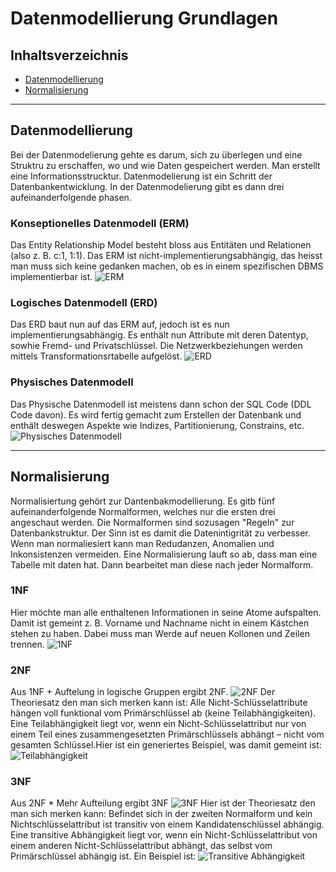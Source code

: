 # Datenmodellierung Grundlagen

## Inhaltsverzeichnis

* [Datenmodellierung](#datenmodellierung)
* [Normalisierung](#normalisierung)

---

## Datenmodellierung

Bei der Datenmodelierung gehte es darum, sich zu überlegen und eine Struktru zu erschaffen, wo und wie Daten gespeichert werden. Man erstellt eine Informationsstrucktur.
Datenmodelierung ist ein Schritt der Datenbankentwicklung. 
In der Datenmodelierung gibt es dann drei aufeinanderfolgende phasen.

### Konseptionelles Datenmodell (ERM)

Das Entity Relationship Model besteht bloss aus Entitäten und Relationen (also z. B. c:1, 1:1). Das ERM ist nicht-implementierungsabhängig, das heisst man muss sich keine gedanken machen, ob es in einem spezifischen DBMS implementierbar ist.
![ERM](https://bildung4u.eu/wp-content/uploads/2020/09/ERM-Lehrer-Schueler-Klasse-1.jpg)

### Logisches Datenmodell (ERD)

Das ERD baut nun auf das ERM auf, jedoch ist es nun implementierungsabhängig. Es enthält nun Attribute mit deren Datentyp, sowhie Fremd- und Privatschlüssel. Die Netzwerkbeziehungen werden mittels Transformationsrtabelle aufgelöst. 
![ERD](https://d2908q01vomqb2.cloudfront.net/b6692ea5df920cad691c20319a6fffd7a4a766b8/2022/06/28/Screenshot-2022-06-24-at-15.38.35.png)

### Physisches Datenmodell

Das Physische Datenmodell ist meistens dann schon der SQL Code (DDL Code davon). Es wird fertig gemacht zum Erstellen der Datenbank und enthält deswegen Aspekte wie Indizes, Partitionierung, Constrains, etc.
![Physisches Datenmodell](https://www.researchgate.net/publication/283105667/figure/fig2/AS:668911880114192@1536492428810/SQL-code-example-of-a-query.png)

---

## Normalisierung

Normalisiertung gehört zur Dantenbakmodellierung. Es gitb fünf aufeinanderfolgende Normalformen, welches nur die ersten drei angeschaut werden. Die Normalformen sind sozusagen "Regeln" zur Datenbankstruktur. Der Sinn ist es damit die Datenintigrität zu verbesser. Wenn man normaliesiert kann man Redudanzen, Anomalien und Inkonsistenzen vermeiden. 
Eine Normalisierung lauft so ab, dass man eine Tabelle mit daten hat. Dann bearbeitet man diese nach jeder Normalform. 

### 1NF

Hier möchte man alle enthaltenen Informationen in seine Atome aufspalten.  Damit ist gemeint z. B. Vorname und Nachname nicht in einem Kästchen stehen zu haben. Dabei muss man Werde auf neuen Kollonen und Zeilen trennen.
![1NF](c:\Users\lukag\Documents\GitHub\TBZ_m164_PortFolio_Luk_Gru\03-resourcen\01-bilder\1nf.jpg)


### 2NF

Aus 1NF + Auftelung in logische Gruppen ergibt 2NF. 
![2NF](c:\Users\lukag\Documents\GitHub\TBZ_m164_PortFolio_Luk_Gru\03-resourcen\01-bilder\2nf.jpg)
Der Theoriesatz den man sich merken kann ist: Alle Nicht-Schlüsselattribute hängen voll funktional vom Primärschlüssel ab (keine Teilabhängigkeiten). Eine Teilabhängigkeit liegt vor, wenn ein Nicht-Schlüsselattribut nur von einem Teil eines zusammengesetzten Primärschlüssels abhängt – nicht vom gesamten Schlüssel.Hier ist ein generiertes Beispiel, was damit gemeint ist:
![Teilabhängigkeit](c:\Users\lukag\Documents\GitHub\TBZ_m164_PortFolio_Luk_Gru\03-resourcen\01-bilder\partielle-abhängigkeit.jpg) 

### 3NF

Aus 2NF * Mehr Aufteilung ergibt 3NF
![3NF](c:\Users\lukag\Documents\GitHub\TBZ_m164_PortFolio_Luk_Gru\03-resourcen\01-bilder\3nf.jpg)
Hier ist der Theoriesatz den man sich merken kann: Befindet sich in der zweiten Normalform und kein Nichtschlüsselattribut ist transitiv von einem Kandidatenschlüssel abhängig. Eine transitive Abhängigkeit liegt vor, wenn ein Nicht-Schlüsselattribut von einem anderen Nicht-Schlüsselattribut abhängt, das selbst vom Primärschlüssel abhängig ist. Ein Beispiel ist:
![Transitive Abhängigkeit](c:\Users\lukag\Documents\GitHub\TBZ_m164_PortFolio_Luk_Gru\03-resourcen\01-bilder\transitive-abhängigkeit.jpg)
